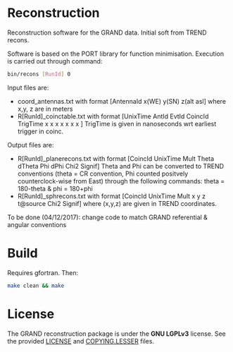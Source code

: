 # Reconstruction

Reconstruction software for the GRAND data.
Initial soft from TREND recons.

Software is based on the PORT library for function minimisation.
Execution is carried out through command:
```bash
bin/recons [RunId] 0
```
Input files are:
- coord_antennas.txt with format [AntennaId x(WE) y(SN) z(alt asl] where x,y, z are in meters
- R[RunId]_coinctable.txt with format [UnixTime AntId EvtId CoincId TrigTime x x x x x x x ]
TrigTime is given in nanoseconds wrt earliest trigger in coinc.

Output files are:
- R[RunId]_planerecons.txt with format [CoincId UnixTime Mult Theta dTheta Phi dPhi Chi2 Signif]
Theta and Phi can be converted to TREND conventions (theta = CR convention, Phi counted positvely counterclock-wise from East) through the following commands:
theta = 180-theta    &   phi = 180+phi
- R[RunId]_sphrecons.txt with format [CoincId UnixTime Mult x y z t@source Chi2 Signif] where (x,y,z) are given in TREND coordinates.

To be done (04/12/2017): change code to match GRAND referential & angular conventions

# Build

Requires gfortran. Then:
```bash
make clean && make
```

# License

The GRAND reconstruction package is under the **GNU LGPLv3** license. See the
provided [LICENSE](LICENSE) and [COPYING.LESSER](COPYING.LESSER) files.
